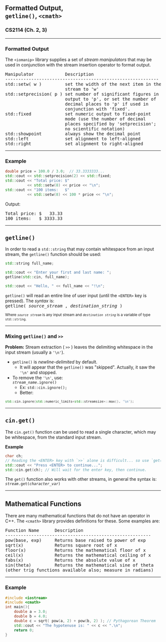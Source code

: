 ## Formatted Output,<br>`getline()`, `<cmath>`

### CS2114 (Ch. 2, 3)

---

### Formatted Output

The `<iomanip>` library supplies a set of _stream manipulators_ that may be used in conjunction with the stream insertion operator to format output.  
<pre>
Manipulator            Description
-----------------------------------------------------------
std::setw( w )         set the width of the next item in the
                       stream to 'w'
std::setprecision( p ) set number of significant figures in 
                       output to 'p', or set the number of 
                       decimal places to 'p' if used in 
                       conjunction with 'fixed'.
std::fixed             set numeric output to fixed-point 
                       mode (use the number of decimal 
                       places specified by 'setprecision'; 
                       no scientific notation)
std::showpoint         always show the decimal point 
std::left              set alignment to left-aligned
std::right             set alignment to right-aligned
</pre>

---

### Example

``` cpp
double price = 100.0 / 3.0;  // 33.3333333...
std::cout << std::setprecision(2) << std::fixed;
std::cout << "Total price: $" 
          << std::setw(8) << price << "\n";
std::cout << "100 items:   $" 
          << std::setw(8) << 100 * price << "\n";
```
Output:
<pre>
Total price: $   33.33
100 items:   $ 3333.33
</pre>

---

## `getline()`

In order to read a `std::string` that may contain whitespace from an input stream, the `getline()` function should be used:

``` cpp
std::string full_name;

std::cout << "Enter your first and last name: ";
getline(std::cin, full_name);

std::cout << "Hello, " << full_name << "!\n";
```

`getline()` will read an entire line of user input (until the `<ENTER>` key is pressed).  The _syntax_ is: <br />
<tt>getline( <i>source_stream</i> , <i>destination_string</i> )</tt> <br />

<small>Where _`source stream`_ is any input stream and _`destination string`_ is a variable of type `std::string`.</small>

---

### Mixing `getline()` and `>>`

**Problem:** Stream extraction ( `>>` ) leaves the delimiting whitespace in the input stream (usually a `'\n'`).

* `getline()` is _newline-delimited_ by default.  
    - It will appear that the `getline()` was "skipped".  Actually, it saw the `'\n'` and stopped.
* To remove the `'\n'`, use: <br /> _`stream_name`_`.ignore()`
    - Ex:  `std::cin.ignore();`
    - Better:<small style="font-size: 87%;">
 ``` cpp
 std::cin.ignore(std::numeric_limits<std::streamsize>::max(), '\n');
 ```
</small>

---

## `cin.get()`

The `cin.get()` function can be used to read a single character, which may be whitespace, from the standard input stream.

**Example**
``` cpp
char ch;
// Reading the <ENTER> key with `>>` alone is difficult... so use `get()`:
std::cout << "Press <ENTER> to continue...";
std::cin.get(ch); // Will wait for the enter key, then continue.
```

The `get()` function also works with other streams, in general the syntax is: <br />
_`stream`_`.get(`*`character_var`*`)`

---

## Mathematical Functions

There are many mathematical functions that do not have an operator in C++.  The `<cmath>` library provides definitions for these.  Some examples are:

<pre>
Function Name      Description
--------------------------------------------------------
pow(base, exp)     Returns base raised to power of exp
sqrt(x)            Returns square root of x
floor(x)           Returns the mathematical floor of x
ceil(x)            Returns the mathematical ceiling of x
fabs(x)            Returns the absolute value of x
sin(theta)         Returns the mathematical sine of theta
(other trig functions available also; measure in radians)
</pre>

---

### Example

``` cpp
#include <iostream>
#include <cmath>
int main(){
    double a = 3.0;
    double b = 4.0;
    double c = sqrt( pow(a, 2) + pow(b, 2) ); // Pythagorean Theorem
    std::cout << "The hypotenuse is: " << c << ".\n"; 
    return 0;
}
```


